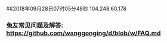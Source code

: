 ##2018年09月28日07时05分48秒 104.248.60.178
### 兔友常见问题及解答: https://github.com/wanggonging/d/blob/w/FAQ.md
